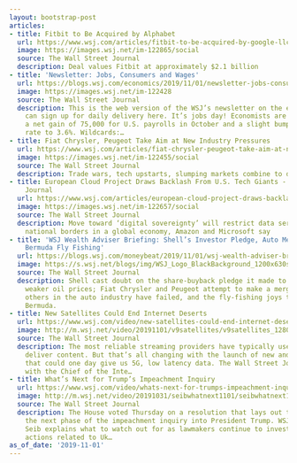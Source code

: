 ```yaml
---
layout: bootstrap-post
articles:
- title: Fitbit to Be Acquired by Alphabet
  url: https://www.wsj.com/articles/fitbit-to-be-acquired-by-google-llc-11572613473
  image: https://images.wsj.net/im-122865/social
  source: The Wall Street Journal
  description: Deal values Fitbit at approximately $2.1 billion
- title: 'Newsletter: Jobs, Consumers and Wages'
  url: https://blogs.wsj.com/economics/2019/11/01/newsletter-jobs-consumers-and-wages/
  image: https://images.wsj.net/im-122428
  source: The Wall Street Journal
  description: This is the web version of the WSJ’s newsletter on the economy. You
    can sign up for daily delivery here. It’s jobs day! Economists are forecasting
    a net gain of 75,000 for U.S. payrolls in October and a slight bump in the unemployment
    rate to 3.6%. Wildcards:…
- title: Fiat Chrysler, Peugeot Take Aim at New Industry Pressures
  url: https://www.wsj.com/articles/fiat-chrysler-peugeot-take-aim-at-new-industry-pressures-11572603310
  image: https://images.wsj.net/im-122455/social
  source: The Wall Street Journal
  description: Trade wars, tech upstarts, slumping markets combine to drive auto consolidation
- title: European Cloud Project Draws Backlash From U.S. Tech Giants - The Wall Street
    Journal
  url: https://www.wsj.com/articles/european-cloud-project-draws-backlash-from-u-s-tech-giants-11572600600
  image: https://images.wsj.net/im-122657/social
  source: The Wall Street Journal
  description: Move toward ‘digital sovereignty’ will restrict data services along
    national borders in a global economy, Amazon and Microsoft say
- title: 'WSJ Wealth Adviser Briefing: Shell’s Investor Pledge, Auto Merger Risks,
    Bermuda Fly Fishing'
  url: https://blogs.wsj.com/moneybeat/2019/11/01/wsj-wealth-adviser-briefing-shells-investor-pledge-auto-merger-risks-bermuda-fly-fishing/
  image: https://s.wsj.net/blogs/img/WSJ_Logo_BlackBackground_1200x630social
  source: The Wall Street Journal
  description: Shell cast doubt on the share-buyback pledge it made to investors amid
    weaker oil prices; Fiat Chrysler and Peugeot attempt to make a merger work where
    others in the auto industry have failed, and the fly-fishing joys that await in
    Bermuda.
- title: New Satellites Could End Internet Deserts
  url: https://www.wsj.com/video/new-satellites-could-end-internet-deserts/98FF4083-CDA2-49F1-92AB-9101BC56434E.html
  image: http://m.wsj.net/video/20191101/v9satellites/v9satellites_1280x720.jpg
  source: The Wall Street Journal
  description: The most reliable streaming providers have typically used cable to
    deliver content. But that’s all changing with the launch of new and better satellites
    that could one day give us 5G, low latency data. The Wall Street Journal speaks
    with the Chief of the Inte…
- title: What’s Next for Trump’s Impeachment Inquiry
  url: https://www.wsj.com/video/whats-next-for-trumps-impeachment-inquiry/E0127134-8AF8-4EF8-A194-90FA4D84D28A.html
  image: http://m.wsj.net/video/20191031/seibwhatnext1101/seibwhatnext1101_1280x720.jpg
  source: The Wall Street Journal
  description: The House voted Thursday on a resolution that lays out the rules for
    the next phase of the impeachment inquiry into President Trump. WSJ's Gerald F.
    Seib explains what to watch out for as lawmakers continue to investigate the President’s
    actions related to Uk…
as_of_date: '2019-11-01'
---
```


